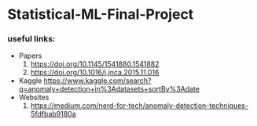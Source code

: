 # Statistical-ML-Final-Project

### useful links:
- Papers
    1. https://doi.org/10.1145/1541880.1541882
    2. https://doi.org/10.1016/j.jnca.2015.11.016
- Kaggle https://www.kaggle.com/search?q=anomaly+detection+in%3Adatasets+sortBy%3Adate 
- Websites
    1. https://medium.com/nerd-for-tech/anomaly-detection-techniques-5fdfbab9180a
    